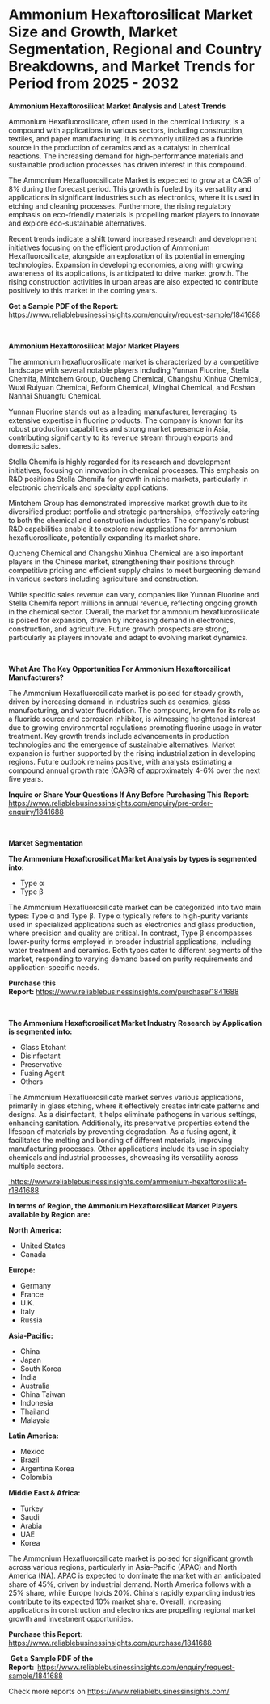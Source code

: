 <p><h1>Ammonium Hexaftorosilicat Market Size and Growth, Market Segmentation, Regional and Country Breakdowns, and Market Trends for Period from 2025 -  2032</h1></p><p><strong>Ammonium Hexaftorosilicat Market Analysis and Latest Trends</strong></p>
<p><p>Ammonium Hexafluorosilicate, often used in the chemical industry, is a compound with applications in various sectors, including construction, textiles, and paper manufacturing. It is commonly utilized as a fluoride source in the production of ceramics and as a catalyst in chemical reactions. The increasing demand for high-performance materials and sustainable production processes has driven interest in this compound.</p><p>The Ammonium Hexafluorosilicate Market is expected to grow at a CAGR of 8% during the forecast period. This growth is fueled by its versatility and applications in significant industries such as electronics, where it is used in etching and cleaning processes. Furthermore, the rising regulatory emphasis on eco-friendly materials is propelling market players to innovate and explore eco-sustainable alternatives.</p><p>Recent trends indicate a shift toward increased research and development initiatives focusing on the efficient production of Ammonium Hexafluorosilicate, alongside an exploration of its potential in emerging technologies. Expansion in developing economies, along with growing awareness of its applications, is anticipated to drive market growth. The rising construction activities in urban areas are also expected to contribute positively to this market in the coming years.</p></p>
<p><strong>Get a Sample PDF of the Report:&nbsp;</strong> <a href="https://www.reliablebusinessinsights.com/enquiry/request-sample/1841688?utm_campaign=3499&utm_medium=2&utm_source=Github&utm_content=ia&utm_term=26032025&utm_id=ammonium-hexaftorosilicat">https://www.reliablebusinessinsights.com/enquiry/request-sample/1841688</a></p>
<p>&nbsp;</p>
<p><strong>Ammonium Hexaftorosilicat Major Market Players</strong></p>
<p><p>The ammonium hexafluorosilicate market is characterized by a competitive landscape with several notable players including Yunnan Fluorine, Stella Chemifa, Mintchem Group, Qucheng Chemical, Changshu Xinhua Chemical, Wuxi Ruiyuan Chemical, Reform Chemical, Minghai Chemical, and Foshan Nanhai Shuangfu Chemical. </p><p>Yunnan Fluorine stands out as a leading manufacturer, leveraging its extensive expertise in fluorine products. The company is known for its robust production capabilities and strong market presence in Asia, contributing significantly to its revenue stream through exports and domestic sales.</p><p>Stella Chemifa is highly regarded for its research and development initiatives, focusing on innovation in chemical processes. This emphasis on R&D positions Stella Chemifa for growth in niche markets, particularly in electronic chemicals and specialty applications. </p><p>Mintchem Group has demonstrated impressive market growth due to its diversified product portfolio and strategic partnerships, effectively catering to both the chemical and construction industries. The company's robust R&D capabilities enable it to explore new applications for ammonium hexafluorosilicate, potentially expanding its market share.</p><p>Qucheng Chemical and Changshu Xinhua Chemical are also important players in the Chinese market, strengthening their positions through competitive pricing and efficient supply chains to meet burgeoning demand in various sectors including agriculture and construction.</p><p>While specific sales revenue can vary, companies like Yunnan Fluorine and Stella Chemifa report millions in annual revenue, reflecting ongoing growth in the chemical sector. Overall, the market for ammonium hexafluorosilicate is poised for expansion, driven by increasing demand in electronics, construction, and agriculture. Future growth prospects are strong, particularly as players innovate and adapt to evolving market dynamics.</p></p>
<p>&nbsp;</p>
<p><strong>What Are The Key Opportunities For Ammonium Hexaftorosilicat Manufacturers?</strong></p>
<p><p>The Ammonium Hexafluorosilicate market is poised for steady growth, driven by increasing demand in industries such as ceramics, glass manufacturing, and water fluoridation. The compound, known for its role as a fluoride source and corrosion inhibitor, is witnessing heightened interest due to growing environmental regulations promoting fluorine usage in water treatment. Key growth trends include advancements in production technologies and the emergence of sustainable alternatives. Market expansion is further supported by the rising industrialization in developing regions. Future outlook remains positive, with analysts estimating a compound annual growth rate (CAGR) of approximately 4-6% over the next five years.</p></p>
<p><strong>Inquire or Share Your Questions If Any Before Purchasing This Report:</strong> <a href="https://www.reliablebusinessinsights.com/enquiry/pre-order-enquiry/1841688?utm_campaign=3499&utm_medium=2&utm_source=Github&utm_content=ia&utm_term=26032025&utm_id=ammonium-hexaftorosilicat">https://www.reliablebusinessinsights.com/enquiry/pre-order-enquiry/1841688</a></p>
<p>&nbsp;</p>
<p><strong>Market Segmentation</strong></p>
<p><strong>The Ammonium Hexaftorosilicat Market Analysis by types is segmented into:</strong></p>
<p><ul><li>Type α</li><li>Type β</li></ul></p>
<p><p>The Ammonium Hexafluorosilicate market can be categorized into two main types: Type α and Type β. Type α typically refers to high-purity variants used in specialized applications such as electronics and glass production, where precision and quality are critical. In contrast, Type β encompasses lower-purity forms employed in broader industrial applications, including water treatment and ceramics. Both types cater to different segments of the market, responding to varying demand based on purity requirements and application-specific needs.</p></p>
<p><strong>Purchase this Report:&nbsp;</strong><a href="https://www.reliablebusinessinsights.com/purchase/1841688?utm_campaign=3499&utm_medium=2&utm_source=Github&utm_content=ia&utm_term=26032025&utm_id=ammonium-hexaftorosilicat">https://www.reliablebusinessinsights.com/purchase/1841688</a></p>
<p>&nbsp;</p>
<p><strong>The Ammonium Hexaftorosilicat Market Industry Research by Application is segmented into:</strong></p>
<p><ul><li>Glass Etchant</li><li>Disinfectant</li><li>Preservative</li><li>Fusing Agent</li><li>Others</li></ul></p>
<p><p>The Ammonium Hexafluorosilicate market serves various applications, primarily in glass etching, where it effectively creates intricate patterns and designs. As a disinfectant, it helps eliminate pathogens in various settings, enhancing sanitation. Additionally, its preservative properties extend the lifespan of materials by preventing degradation. As a fusing agent, it facilitates the melting and bonding of different materials, improving manufacturing processes. Other applications include its use in specialty chemicals and industrial processes, showcasing its versatility across multiple sectors.</p></p>
<p><a href="https://www.reliablebusinessinsights.com/ammonium-hexaftorosilicat-r1841688?utm_campaign=3499&utm_medium=2&utm_source=Github&utm_content=ia&utm_term=26032025&utm_id=ammonium-hexaftorosilicat">&nbsp;https://www.reliablebusinessinsights.com/ammonium-hexaftorosilicat-r1841688</a></p>
<p><strong>In terms of Region, the Ammonium Hexaftorosilicat Market Players available by Region are:</strong></p>
<p>
    <p> <strong> North America: </strong>
        <ul>
            <li>United States</li>
            <li>Canada</li>
        </ul>
        </p> 
    <p> <strong> Europe: </strong>
        <ul>
            <li>Germany</li>
            <li>France</li>
            <li>U.K.</li>
            <li>Italy</li>
            <li>Russia</li>
        </ul>
        </p> 
    <p> <strong> Asia-Pacific: </strong>
        <ul>
            <li>China</li>
            <li>Japan</li>
            <li>South Korea</li>
            <li>India</li>
            <li>Australia</li>
            <li>China Taiwan</li>
            <li>Indonesia</li>
            <li>Thailand</li>
            <li>Malaysia</li>
        </ul>
        </p> 
    <p> <strong> Latin America: </strong>
        <ul>
            <li>Mexico</li>
            <li>Brazil</li>
            <li>Argentina Korea</li>
            <li>Colombia</li>
        </ul>
        </p> 
    <p> <strong> Middle East & Africa: </strong>
        <ul>
            <li>Turkey</li>
            <li>Saudi</li>
            <li>Arabia</li>
            <li>UAE</li>
            <li>Korea</li>
        </ul>
    </p>
    </p>
<p><p>The Ammonium Hexafluorosilicate market is poised for significant growth across various regions, particularly in Asia-Pacific (APAC) and North America (NA). APAC is expected to dominate the market with an anticipated share of 45%, driven by industrial demand. North America follows with a 25% share, while Europe holds 20%. China's rapidly expanding industries contribute to its expected 10% market share. Overall, increasing applications in construction and electronics are propelling regional market growth and investment opportunities.</p></p>
<p><strong>Purchase this Report: </strong><a href="https://www.reliablebusinessinsights.com/purchase/1841688?utm_campaign=3499&utm_medium=2&utm_source=Github&utm_content=ia&utm_term=26032025&utm_id=ammonium-hexaftorosilicat">https://www.reliablebusinessinsights.com/purchase/1841688</a></p>
<p>&nbsp;<strong>Get a Sample PDF of the Report:&nbsp;&nbsp;</strong><a href="https://www.reliablebusinessinsights.com/enquiry/request-sample/1841688?utm_campaign=3499&utm_medium=2&utm_source=Github&utm_content=ia&utm_term=26032025&utm_id=ammonium-hexaftorosilicat">https://www.reliablebusinessinsights.com/enquiry/request-sample/1841688</a></p>
<p><strong></strong></p>
<p>Check more reports on <a href="https://www.reliablebusinessinsights.com/?utm_campaign=3499&utm_medium=2&utm_source=Github&utm_content=ia&utm_term=26032025&utm_id=ammonium-hexaftorosilicat">https://www.reliablebusinessinsights.com/</a></p>